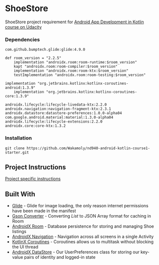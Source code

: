 # ShoeStore

ShoeStore project requirement for [Android App Development in Kotlin course on Udacity](https://www.udacity.com/course/developing-android-apps-with-kotlin--ud9012)

### Dependencies

```
com.github.bumptech.glide:glide:4.9.0

def room_version = "2.2.5"
    implementation "androidx.room:room-runtime:$room_version"
    kapt "androidx.room:room-compiler:$room_version"
    implementation "androidx.room:room-ktx:$room_version"
    testImplementation "androidx.room:room-testing:$room_version"

implementation "org.jetbrains.kotlinx:kotlinx-coroutines-android:1.3.9"
    implementation "org.jetbrains.kotlinx:kotlinx-coroutines-core:1.3.9"

androidx.lifecycle:lifecycle-livedata-ktx:2.2.0
androidx.navigation:navigation-fragment-ktx:2.3.1
androidx.datastore:datastore-preferences:1.0.0-alpha04
com.google.android.material:material:1.3.0-alpha04
androidx.lifecycle:lifecycle-extensions:2.2.0
androidx.core:core-ktx:1.3.2
```

### Installation

```
git clone https://github.com/Wakamoly/nd940-android-kotlin-course1-starter.git
```

## Project Instructions

[Project specific instructions](starter/README.md)

## Built With

* [Glide](https://github.com/bumptech/glide) - Glide for image loading, the only reason internet permissions have been made in the manifest
* [Gson Converter](https://github.com/square/retrofit/tree/master/retrofit-converters/gson) - Converting *List<String>* to JSON Array format for caching in Room 
* [AndroidX Room](https://developer.android.com/jetpack/androidx/releases/room) - Database persistence for storing and managing Shoe listings
* [AndroidX Navigation](https://developer.android.com/jetpack/androidx/releases/navigation) - Navigation across all screens in a single Activity
* [KotlinX Coroutines](https://github.com/Kotlin/kotlinx.coroutines) - Coroutines allows us to multitask without blocking the UI thread
* [AndroidX DataStore](https://developer.android.com/topic/libraries/architecture/datastore) - Our UserPreferences class for storing our key-value pairs of identity and logged-in state
